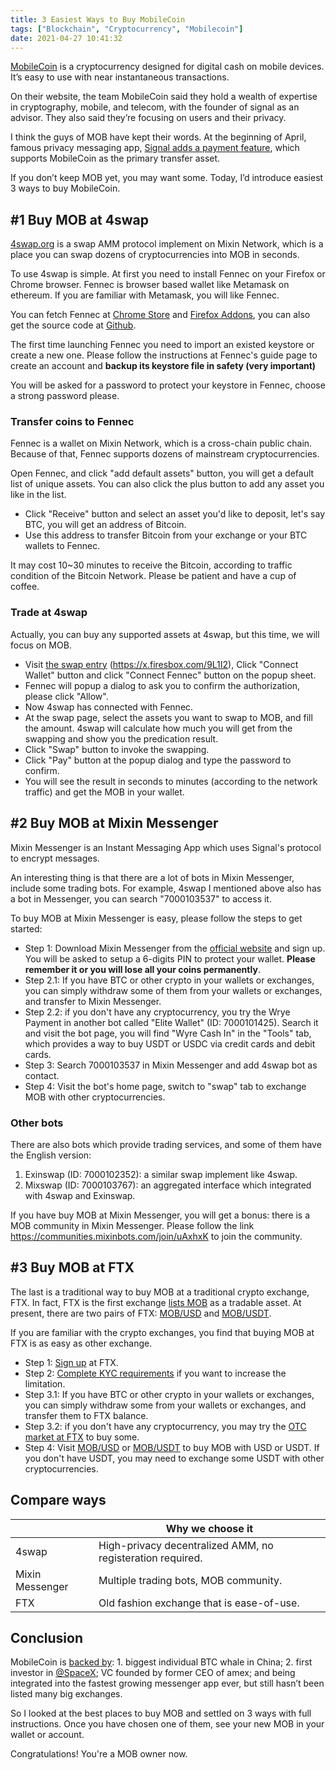 ```yaml
---
title: 3 Easiest Ways to Buy MobileCoin
tags: ["Blockchain", "Cryptocurrency", "Mobilecoin"]
date: 2021-04-27 10:41:32
---
```


[MobileCoin](https://www.mobilecoin.com/) is a cryptocurrency designed for digital cash on mobile devices. It’s easy to use with near instantaneous transactions.

On their website, the team MobileCoin said they hold a wealth of expertise in cryptography, mobile, and telecom, with the founder of signal as an advisor. They also said they’re focusing on users and their privacy.

I think the guys of MOB have kept their words. At the beginning of April, famous privacy messaging app, [Signal adds a payment feature](https://www.wired.com/story/signal-mobilecoin-payments-messaging-cryptocurrency/), which supports MobileCoin as the primary transfer asset.

If you don’t keep MOB yet, you may want some. Today, I’d introduce easiest 3 ways to buy MobileCoin.

## #1 Buy MOB at 4swap

[4swap.org](https://www.4swap.org) is a swap AMM protocol implement on Mixin Network, which is a place you can swap dozens of cryptocurrencies into MOB in seconds.

To use 4swap is simple. At first you need to install Fennec on your Firefox or Chrome browser. Fennec is browser based wallet like Metamask on ethereum. If you are familiar with Metamask, you will like Fennec.

You can fetch Fennec at [Chrome Store](https://chrome.google.com/webstore/detail/fennec/eincngenkhohbbfpkohipekcmnkfamjp) and [Firefox Addons](https://addons.mozilla.org/en-US/firefox/addon/fox_fennec/), you can also get the source code at [Github](https://github.com/fox-one/fennec).

The first time launching Fennec you need to import an existed keystore or create a new one. Please follow the instructions at Fennec's guide page to create an account and **backup its keystore file in safety (very important)**

You will be asked for a password to protect your keystore in Fennec, choose a strong password please.

### Transfer coins to Fennec

Fennec is a wallet on Mixin Network, which is a cross-chain public chain. Because of that, Fennec supports dozens of mainstream cryptocurrencies.

Open Fennec, and click "add default assets" button, you will get a default list of unique assets. You can also click the plus button to add any asset you like in the list.

- Click "Receive" button and select an asset you'd like to deposit, let's say BTC, you will get an address of Bitcoin.
- Use this address to transfer Bitcoin from your exchange or your BTC wallets to Fennec.

It may cost 10~30 minutes to receive the Bitcoin, according to traffic condition of the Bitcoin Network. Please be patient and have a cup of coffee.

### Trade at 4swap

Actually, you can buy any supported assets at 4swap, but this time, we will focus on MOB.

- Visit [the swap entry](https://app.4swap.org/#/swap?input=c6d0c728-2624-429b-8e0d-d9d19b6592fa&output=eea900a8-b327-488c-8d8d-1428702fe240) (https://x.firesbox.com/9L1I2), Click "Connect Wallet" button and click "Connect Fennec" button on the popup sheet.
- Fennec will popup a dialog to ask you to confirm the authorization, please click "Allow".
- Now 4swap has connected with Fennec.
- At the swap page, select the assets you want to swap to MOB, and fill the amount. 4swap will calculate how much you will get from the swapping and show you the predication result.
- Click "Swap" button to invoke the swapping.
- Click "Pay" button at the popup dialog and type the password to confirm.
- You will see the result in seconds to minutes (according to the network traffic) and get the MOB in your wallet.



## #2 Buy MOB at Mixin Messenger

Mixin Messenger is an Instant Messaging App which uses Signal's protocol to encrypt messages.

An interesting thing is that there are a lot of bots in Mixin Messenger, include some trading bots. For example, 4swap I mentioned above also has a bot in Messenger, you can search "7000103537" to access it.

To buy MOB at Mixin Messenger is easy, please follow the steps to get started:

- Step 1: Download Mixin Messenger from the [official website](https://mixin.on) and sign up. You will be asked to setup a 6-digits PIN to protect your wallet. **Please remember it or you will lose all your coins permanently**.
- Step 2.1: If you have BTC or other crypto in your wallets or exchanges, you can simply withdraw some of them from your wallets or exchanges, and transfer to Mixin Messenger.
- Step 2.2: if you don't have any cryptocurrency, you try the Wrye Payment in another bot called "Elite Wallet" (ID: 7000101425). Search it and visit the bot page, you will find "Wyre Cash In" in the "Tools" tab, which provides a way to buy USDT or USDC via credit cards and debit cards.
- Step 3: Search 7000103537 in Mixin Messenger and add 4swap bot as contact.
- Step 4: Visit the bot's home page, switch to "swap" tab to exchange MOB with other cryptocurrencies.

### Other bots

There are also bots which provide trading services, and some of them have the English version:

1. Exinswap (ID: 7000102352): a similar swap implement like 4swap.
2. Mixswap (ID: 7000103767): an aggregated interface which integrated with 4swap and Exinswap.

If you have buy MOB at Mixin Messenger, you will get a bonus: there is a MOB community in Mixin Messenger. Please follow the link https://communities.mixinbots.com/join/uAxhxK to join the community.



## #3 Buy MOB at FTX

The last is a traditional way to buy MOB at a traditional crypto exchange, FTX. In fact, FTX is the first exchange [lists MOB](https://ftx.com/trade/MOB/USD) as a tradable asset. At present, there are two pairs of FTX: [MOB/USD](https://ftx.com/trade/MOB/USD) and [MOB/USDT](https://ftx.com/trade/MOB/USDT).

If you are familiar with the crypto exchanges, you find that buying MOB at FTX is as easy as other exchange.

- Step 1: [Sign up](https://ftx.com) at FTX.
- Step 2: [Complete KYC requirements](https://help.ftx.com/hc/en-us/articles/360027668192-Individual-Account-KYC) if you want to increase the limitation.
- Step 3.1: If you have BTC or other crypto in your wallets or exchanges, you can simply withdraw some from your wallets or exchanges, and transfer them to FTX balance.
- Step 3.2: if you don't have any cryptocurrency, you may try the [OTC market at FTX](https://otc.ftx.com/) to buy some.
- Step 4: Visit [MOB/USD](https://ftx.com/trade/MOB/USD) or [MOB/USDT](https://ftx.com/trade/MOB/USDT) to buy MOB with USD or USDT. If you don't have USDT, you may need to exchange some USDT with other cryptocurrencies.



## Compare ways

| | Why we choose it |
| ---- | ---- |
| 4swap | High-privacy decentralized AMM, no registeration required. |
| Mixin Messenger | Multiple trading bots, MOB community. |
| FTX | Old fashion exchange that is ease-of-use. |



## Conclusion

MobileCoin is [backed by](https://twitter.com/wheatpond/status/1386486430009024516): 1. biggest individual BTC whale in China; 2. first investor in [@SpaceX](https://twitter.com/SpaceX); VC founded by former CEO of amex; and being integrated into the fastest growing messenger app ever, but still hasn’t been listed many big exchanges.

So I looked at the best places to buy MOB and settled on 3 ways with full instructions. Once you have chosen one of them, see your new MOB in your wallet or account.

Congratulations! You're a MOB owner now.


